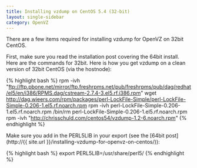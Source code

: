 ```yaml
---
title: Installing vzdump on CentOS 5.4 (32-bit)
layout: single-sidebar
category: OpenVZ
---
```


There are a few items required for installing vzdump for OpenVZ on 32bit CentOS.

First, make sure you read the installation post covering the 64bit install. Here are the commands for 32bit. Here is how you get vzdump on a clean version of 32bit CentOS (via the hostnode):

{% highlight bash %}
rpm -ivh "ftp://ftp.pbone.net/mirror/ftp.freshrpms.net/pub/freshrpms/pub/dag/redhat/el5/en/i386/RPMS.dag/cstream-2.7.4-3.el5.rf.i386.rpm"
wget http://dag.wieers.com/rpm/packages/perl-LockFile-Simple/perl-LockFile-Simple-0.206-1.el5.rf.noarch.rpm
rpm -ivh perl-LockFile-Simple-0.206-1.el5.rf.noarch.rpm
/bin/rm perl-LockFile-Simple-0.206-1.el5.rf.noarch.rpm
rpm -ivh "http://chrisschuld.com/centos54/vzdump-1.2-6.noarch.rpm"
{% endhighlight %}

Make sure you add in the PERL5LIB in your export (see the [64bit post](http://{{ site.url }}/installing-vzdump-for-openvz-on-centos/)):

{% highlight bash %}
export PERL5LIB=/usr/share/perl5/
{% endhighlight %}